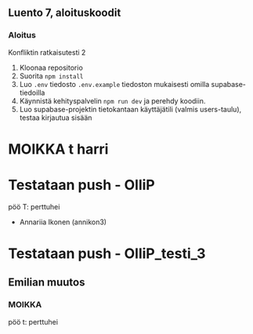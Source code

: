 
## Luento 7, aloituskoodit

### Aloitus

Konfliktin ratkaisutesti 2


1. Kloonaa repositorio
2. Suorita `npm install`
3. Luo `.env` tiedosto `.env.example` tiedoston mukaisesti omilla supabase-tiedoilla
4. Käynnistä kehityspalvelin `npm run dev` ja perehdy koodiin.
5. Luo supabase-projektin tietokantaan käyttäjätili (valmis users-taulu), testaa kirjautua sisään



# MOIKKA t harri



# Testataan push - OlliP

pöö T: perttuhei





- Annariia Ikonen (annikon3)







# Testataan push - OlliP_testi_3
















## Emilian muutos 


### MOIKKA

pöö t: perttuhei


